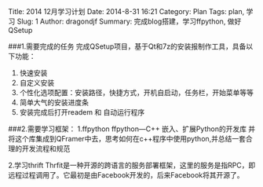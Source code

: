 Title: 2014 12月学习计划
Date: 2014-8-31 16:21
Category: Plan
Tags: plan, 学习
Slug: 1
Author: dragondjf
Summary: 完成blog搭建，学习ffpython, 做好QSetup

###1.需要完成的任务
完成QSetup项目，基于Qt和7z的安装报制作工具，具备以下功能：
1. 快速安装
2. 自定义安装
3. 个性化选项配置：安装路径，快捷方式，开机自启动，任务栏，开始菜单等等
4. 简单大气的安装进度条
5. 安装完成后打开readem 和 自动运行程序

###2.需要学习框架：
1.ffpython 
    ffpython—C++ 嵌入、扩展Python的开发库
    并将这个库集成到QFramer中去，思考如何在c++程序中使用python,并总结一套合理的开发流程和规范

2.学习thrift 
    Thrfit是一种开源的跨语言的服务部署框架，这里的服务是指RPC，即远程过程调用了。它最初是由Facebook开发的，后来Facebook将其开源了。


